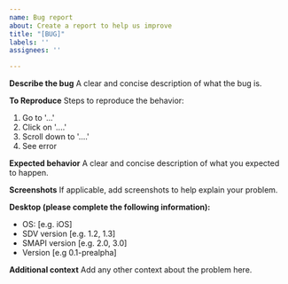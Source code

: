```yaml
---
name: Bug report
about: Create a report to help us improve
title: "[BUG]"
labels: ''
assignees: ''

---
```


**Describe the bug**
A clear and concise description of what the bug is.

**To Reproduce**
Steps to reproduce the behavior:
1. Go to '...'
2. Click on '....'
3. Scroll down to '....'
4. See error

**Expected behavior**
A clear and concise description of what you expected to happen.

**Screenshots**
If applicable, add screenshots to help explain your problem.

**Desktop (please complete the following information):**
 - OS: [e.g. iOS]
 - SDV version [e.g. 1.2, 1.3]
 - SMAPI version [e.g. 2.0, 3.0]
 - Version [e.g 0.1-prealpha]

**Additional context**
Add any other context about the problem here.

